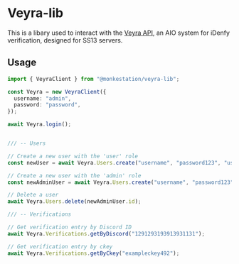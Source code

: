 # Veyra-lib

This is a libary used to interact with the [Veyra API](https://github.com/Monkestation/Veyra), an AIO system for iDenfy verification, designed for SS13 servers.

## Usage

```ts
import { VeyraClient } from "@monkestation/veyra-lib";

const Veyra = new VeyraClient({
  username: "admin",
  password: "password",
});

await Veyra.login();


/// -- Users

// Create a new user with the 'user' role
const newUser = await Veyra.Users.create("username", "password123", "user");

// Create a new user with the 'admin' role
const newAdminUser = await Veyra.Users.create("username", "password123", "admin");

// Delete a user
await Veyra.Users.delete(newAdminUser.id);

/// -- Verifications

// Get verification entry by Discord ID
await Veyra.Verifications.getByDiscord("1291293193913931131");

// Get verification entry by ckey
await Veyra.Verifications.getByCkey("exampleckey492");
```